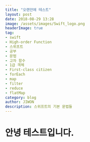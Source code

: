 ```yaml
---
title: "오랜만에 테스트"
layout: post
date: 2018-08-29 13:28
image: /assets/images/Swift_logo.png
headerImage: true
tag:
- swift
- High-order Function
- 스위프트
- 공부
- 문법
- 고차 함수
- 1급 객체
- First-class citizen
- forEach
- map
- filter
- reduce
- flatMap
category: blog
author: JIWON
description: 스위프트의 기본 문법들
---
```


# 안녕 테스트입니다.